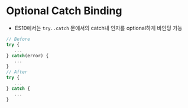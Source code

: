 # Optional Catch Binding

* ES10에서는 `try..catch` 문에서의 catch내 인자를 optional하게 바인딩 가능

```javascript
// Before
try {
   ...
} catch(error) {
   ...
}
// After
try {
   ...
} catch {
   ...
}
```

